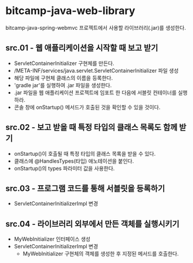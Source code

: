 # bitcamp-java-web-library
bitcamp-java-spring-webmvc 프로젝트에서 사용할 라이브러리(.jar)를 생성한다.
 
## src.01 - 웹 애플리케이션을 시작할 때 보고 받기

- ServletContainerInitializer 구현체를 만든다.
- /META-INF/services/java.servlet.ServletContainerInitializer 파일 생성
- 해당 파일에 구현체 클래스의 이름을 등록한다.
- 'gradle jar'를 실행하여 .jar 파일을 생성한다.
- .jar 파일을 웹 애플리케이션 프로젝트에 임포트 한 다음에  서블릿 컨테이너를 실행하라.
- 콘솔 창에 onStartup() 메서드가 호출된 것을 확인할 수 있을 것이다.

## src.02 - 보고 받을 때 특정 타입의 클래스 목록도 함께 받기

- onStartup()이 호출될 때 특정 타입의 클래스 목록을 받을 수 있다.
- 클래스에 @HandlesTypes(타입) 애노테이션을 붙인다.
- onStartup()의 types 파라미터 값을 사용한다.

## src.03 - 프로그램 코드를 통해 서블릿을 등록하기

- ServletContainerInitializerImpl 변경

## src.04 - 라이브러리 외부에서 만든 객체를 실행시키기

- MyWebInitializer 인터페이스 생성
- ServletContainerInitializerImpl 변경
  - MyWebInitializer 구현체의 객체를 생성한 후 지정된 메서드를 호출한다.

